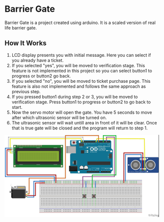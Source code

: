 # Barrier Gate

Barrier Gate is a project created using arduino. It is a scaled version of real life barrier gate.

## How It Works

1. LCD display presents you with initial message. Here you can select if you already have a ticket.
2. If you selected "yes", you will be moved to verification stage. This feature is not implemented in this project so you can select button1 to progress or button2 go back.
3. If you selected "no", you will be moved to ticket purchase page. This feature is also not implemented and follows the same approach as previous step.
4. If you pressed button1 during step 2 or 3, you will be moved to verification stage. Press button1 to progress or button2 to go back to start.
5. Now the servo motor will open the gate. You have 5 seconds to move after which ultrasonic sensor will be turned on.
6. The ultrasonic sensor will wait untill area in front of it will be clear. Once that is true gate will be closed and the program will return to step 1.

![DIAGRAM!](barrier-gate.jpg)
